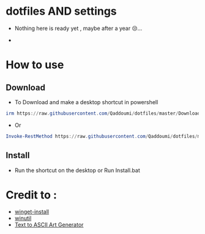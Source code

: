 # dotfiles AND settings

 - Nothing here is ready yet , maybe after a year 😒...
 
 -  

# How to use

  ## Download

  - To Download and make a desktop shortcut in powershell

```powershell
irm https://raw.githubusercontent.com/Qaddoumi/dotfiles/master/Download | iex
```

  - Or

```powershell
Invoke-RestMethod https://raw.githubusercontent.com/Qaddoumi/dotfiles/master/Download | Invoke-Expression
```

 ## Install
 - Run the shortcut on the desktop or Run Install.bat

# Credit to :
 - [winget-install](https://github.com/asheroto/winget-install)
 - [winutil](https://github.com/ChrisTitusTech/winutil)
 - [Text to ASCII Art Generator](http://patorjk.com/software/taag/)
